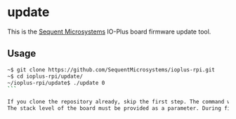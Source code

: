 # update

This is the [Sequent Microsystems](https://www.sequentmicrosystems.com) IO-Plus board  firmware update tool.

## Usage

```bash
~$ git clone https://github.com/SequentMicrosystems/ioplus-rpi.git
~$ cd ioplus-rpi/update/
~/ioplus-rpi/update$ ./update 0
``` 

If you clone the repository already, skip the first step. The command will download the newest firmware version from our server and write it  to the board.
The stack level of the board must be provided as a parameter. During firmware update we strongly recommend to disconnect all outputs from the board since they can change state unpredictably.
